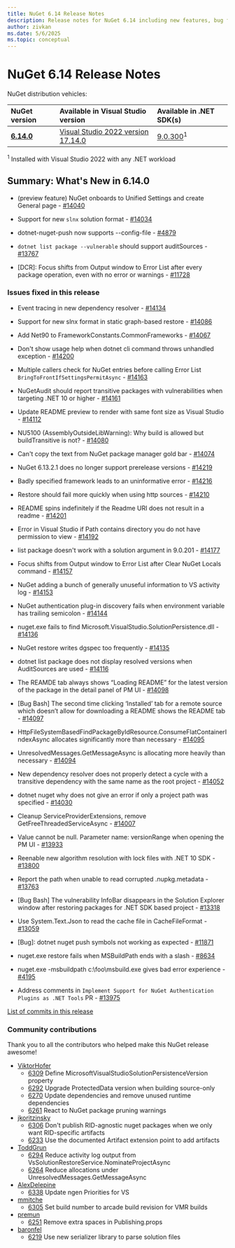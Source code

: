```yaml
---
title: NuGet 6.14 Release Notes
description: Release notes for NuGet 6.14 including new features, bug fixes, and DCRs.
author: zivkan
ms.date: 5/6/2025
ms.topic: conceptual
---
```


# NuGet 6.14 Release Notes

NuGet distribution vehicles:

| NuGet version | Available in Visual Studio version | Available in .NET SDK(s) |
|:---|:---|:---|
| [**6.14.0**](https://nuget.org/downloads) | [Visual Studio 2022 version 17.14.0](https://visualstudio.microsoft.com/downloads/) | [9.0.300](https://dotnet.microsoft.com/download/dotnet/9.0)<sup>1</sup> |

<sup>1</sup> Installed with Visual Studio 2022 with any .NET workload

## Summary: What's New in 6.14.0

* (preview feature) NuGet onboards to Unified Settings and create General page - [#14040](https://github.com/NuGet/Home/issues/14040)

* Support for new `slnx` solution format - [#14034](https://github.com/NuGet/Home/issues/14034)

* dotnet-nuget-push now supports --config-file - [#4879](https://github.com/NuGet/Home/issues/4879)

* `dotnet list package --vulnerable` should support auditSources - [#13767](https://github.com/NuGet/Home/issues/13767)

* [DCR]: Focus shifts from Output window to Error List after every package operation, even with no error or warnings - [#11728](https://github.com/NuGet/Home/issues/11728)

### Issues fixed in this release

* Event tracing in new dependency resolver - [#14134](https://github.com/NuGet/Home/issues/14134)

* Support for new slnx format in static graph-based restore - [#14086](https://github.com/NuGet/Home/issues/14086)

* Add Net90 to FrameworkConstants.CommonFrameworks - [#14067](https://github.com/NuGet/Home/issues/14067)

* Don&#39;t show usage help when dotnet cli command throws unhandled exception - [#14200](https://github.com/NuGet/Home/issues/14200)

* Multiple callers check for NuGet entries before calling Error List `BringToFrontIfSettingsPermitAsync` - [#14163](https://github.com/NuGet/Home/issues/14163)

* NuGetAudit should report transitive packages with vulnerabilities when targeting .NET 10 or higher - [#14161](https://github.com/NuGet/Home/issues/14161)

* Update README preview to render with same font size as Visual Studio - [#14112](https://github.com/NuGet/Home/issues/14112)

* NU5100 (AssemblyOutsideLibWarning): Why build is allowed but buildTransitive is not? - [#14080](https://github.com/NuGet/Home/issues/14080)

* Can&#39;t copy the text from NuGet package manager gold bar - [#14074](https://github.com/NuGet/Home/issues/14074)

* NuGet 6.13.2.1 does no longer support prerelease versions - [#14219](https://github.com/NuGet/Home/issues/14219)

* Badly specified framework leads to an uninformative error - [#14216](https://github.com/NuGet/Home/issues/14216)

* Restore should fail more quickly when using http sources - [#14210](https://github.com/NuGet/Home/issues/14210)

* README spins indefinitely if the Readme URI does not result in a readme - [#14201](https://github.com/NuGet/Home/issues/14201)

* Error in Visual Studio if Path contains directory you do not have permission to view - [#14192](https://github.com/NuGet/Home/issues/14192)

* list package doesn&#39;t work with a solution argument in 9.0.201 - [#14177](https://github.com/NuGet/Home/issues/14177)

* Focus shifts from Output window to Error List after Clear NuGet Locals command - [#14157](https://github.com/NuGet/Home/issues/14157)

* NuGet adding a bunch of generally unuseful information to VS activity log - [#14153](https://github.com/NuGet/Home/issues/14153)

* NuGet authentication plug-in discovery fails when environment variable has trailing semicolon - [#14144](https://github.com/NuGet/Home/issues/14144)

* nuget.exe fails to find Microsoft.VisualStudio.SolutionPersistence.dll - [#14136](https://github.com/NuGet/Home/issues/14136)

* NuGet restore writes dgspec too frequently - [#14135](https://github.com/NuGet/Home/issues/14135)

* dotnet list package does not display resolved versions when AuditSources are used - [#14116](https://github.com/NuGet/Home/issues/14116)

* The REAMDE tab always shows “Loading README” for the latest version of the package in the detail panel of PM UI - [#14098](https://github.com/NuGet/Home/issues/14098)

* [Bug Bash] The second time clicking ‘Installed’ tab for a remote source which doesn’t allow for downloading a README shows the README tab - [#14097](https://github.com/NuGet/Home/issues/14097)

* HttpFileSystemBasedFindPackageByIdResource.ConsumeFlatContainerIndexAsync allocates significantly more than necessary - [#14095](https://github.com/NuGet/Home/issues/14095)

* UnresolvedMessages.GetMessageAsync is allocating more heavily than necessary - [#14094](https://github.com/NuGet/Home/issues/14094)

* New dependency resolver does not properly detect a cycle with a transitive dependency with the same name as the root project - [#14052](https://github.com/NuGet/Home/issues/14052)

* dotnet nuget why does not give an error if only a project path was specified - [#14030](https://github.com/NuGet/Home/issues/14030)

* Cleanup ServiceProviderExtensions, remove GetFreeThreadedServiceAsync - [#14007](https://github.com/NuGet/Home/issues/14007)

* Value cannot be null. Parameter name: versionRange when opening the PM UI - [#13933](https://github.com/NuGet/Home/issues/13933)

* Reenable new algorithm resolution with lock files with .NET 10 SDK - [#13800](https://github.com/NuGet/Home/issues/13800)

* Report the path when unable to read corrupted .nupkg.metadata  - [#13763](https://github.com/NuGet/Home/issues/13763)

* [Bug Bash] The vulnerability InfoBar disappears in the Solution Explorer window after restoring packages for .NET SDK based project - [#13318](https://github.com/NuGet/Home/issues/13318)

* Use System.Text.Json to read  the cache file in CacheFileFormat - [#13059](https://github.com/NuGet/Home/issues/13059)

* [Bug]: dotnet nuget push symbols not working as expected - [#11871](https://github.com/NuGet/Home/issues/11871)

* nuget.exe restore fails when MSBuildPath ends with a slash - [#8634](https://github.com/NuGet/Home/issues/8634)

* nuget.exe -msbuildpath c:\foo\msbuild.exe gives bad error experience - [#4195](https://github.com/NuGet/Home/issues/4195)

* Address comments in `Implement Support for NuGet Authentication Plugins as .NET Tools` PR - [#13975](https://github.com/NuGet/Home/issues/13975)

[List of commits in this release](https://github.com/NuGet/NuGet.Client/compare/6.13.2.1...6.14.0.116)

### Community contributions

Thank you to all the contributors who helped make this NuGet release awesome!

* [ViktorHofer](https://github.com/NuGet/NuGet.Client/pull/6309)
  * [6309](https://github.com/NuGet/NuGet.Client/pull/6309) Define MicrosoftVisualStudioSolutionPersistenceVersion property
  * [6292](https://github.com/NuGet/NuGet.Client/pull/6292) Upgrade ProtectedData version when building source-only
  * [6270](https://github.com/NuGet/NuGet.Client/pull/6270) Update dependencies and remove unused runtime dependencies
  * [6261](https://github.com/NuGet/NuGet.Client/pull/6261) React to NuGet package pruning warnings
* [jkoritzinsky](https://github.com/NuGet/NuGet.Client/pull/6306)
  * [6306](https://github.com/NuGet/NuGet.Client/pull/6306) Don't publish RID-agnostic nuget packages when we only want RID-specific artifacts
  * [6233](https://github.com/NuGet/NuGet.Client/pull/6233) Use the documented Artifact extension point to add artifacts
* [ToddGrun](https://github.com/NuGet/NuGet.Client/pull/6294)
  * [6294](https://github.com/NuGet/NuGet.Client/pull/6294) Reduce activity log output from VsSolutionRestoreService.NominateProjectAsync
  * [6264](https://github.com/NuGet/NuGet.Client/pull/6264) Reduce allocations under UnresolvedMessages.GetMessageAsync
* [AlexDelepine](https://github.com/NuGet/NuGet.Client/pull/6338)
  * [6338](https://github.com/NuGet/NuGet.Client/pull/6338) Update ngen Priorities for VS
* [mmitche](https://github.com/NuGet/NuGet.Client/pull/6305)
  * [6305](https://github.com/NuGet/NuGet.Client/pull/6305) Set build number to arcade build revision for VMR builds
* [premun](https://github.com/NuGet/NuGet.Client/pull/6251)
  * [6251](https://github.com/NuGet/NuGet.Client/pull/6251) Remove extra spaces in Publishing.props
* [baronfel](https://github.com/NuGet/NuGet.Client/pull/6219)
  * [6219](https://github.com/NuGet/NuGet.Client/pull/6219) Use new serializer library to parse solution files

